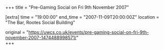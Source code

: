 +++
title = "Pre-Gaming Social on Fri 9th November 2007"

[extra]
time = "19:00:00"
end_time = "2007-11-09T20:00:00Z"
location = "The Bar, Rootes Social Building"

original = "https://uwcs.co.uk/events/pre-gaming-social-on-fri-9th-november-2007-1474488998571/"    
+++



